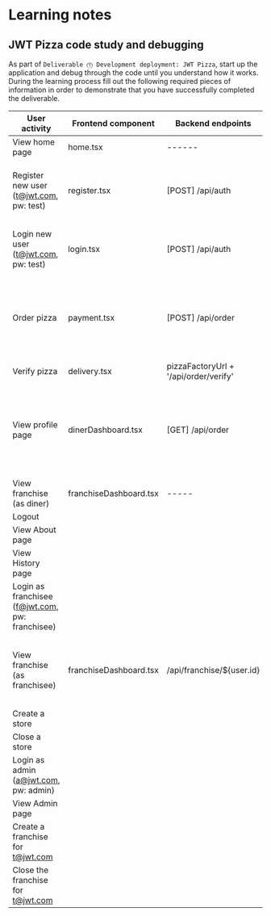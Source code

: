 # Learning notes

## JWT Pizza code study and debugging

As part of `Deliverable ⓵ Development deployment: JWT Pizza`, start up the application and debug through the code until you understand how it works. During the learning process fill out the following required pieces of information in order to demonstrate that you have successfully completed the deliverable.

| User activity                                       | Frontend component | Backend endpoints | Database SQL |
| --------------------------------------------------- | ------------------ | ----------------- | ------------ |
| View home page                                      | home.tsx           |      ------       |    -----     |
| Register new user<br/>(t@jwt.com, pw: test)         | register.tsx       | [POST] /api/auth  |     INSERT INTO user (name, email, password) VALUES (?, ?, ?) <br /> INSERT INTO userRole (userId, role, objectId) VALUES (?, ?, ?)         |
| Login new user<br/>(t@jwt.com, pw: test)            |      login.tsx     | [POST] /api/auth    |      INSERT INTO auth (token, userId) VALUES (?, ?) ON DUPLICATE KEY UPDATE token=token        |
| Order pizza                                         |   payment.tsx      | [POST] /api/order |     INSERT INTO dinerOrder (dinerId, franchiseId, storeId, date) VALUES (?, ?, ?, now()) <br />   INSERT INTO orderItem (orderId, menuId, description, price) VALUES (?, ?, ?, ?)          |
| Verify pizza                                        |     delivery.tsx   | pizzaFactoryUrl + '/api/order/verify' |   -----   |
| View profile page                                   | dinerDashboard.tsx | [GET] /api/order | SELECT id, franchiseId, storeId, date FROM dinerOrder WHERE dinerId=? LIMIT ${offset},${config.db.listPerPage}  <br /> SELECT id, menuId, description, price FROM orderItem WHERE orderId=?  |
| View franchise<br/>(as diner)                       | franchiseDashboard.tsx |    -----      |    --------  |
| Logout                                              |  |                   |              |
| View About page                                     |                    |                   |              |
| View History page                                   |                    |                   |              |
| Login as franchisee<br/>(f@jwt.com, pw: franchisee) | |                   |              |
| View franchise<br/>(as franchisee)                  | franchiseDashboard.tsx |   /api/franchise/${user.id}  |  SELECT objectId FROM userRole WHERE role='franchisee' AND userId=? <br /> SELECT id, name FROM franchise WHERE id in (${franchiseIds.join(',')}) |
| Create a store                                      |                    |                   |              |
| Close a store                                       |                    |                   |              |
| Login as admin<br/>(a@jwt.com, pw: admin)           |                    |                   |              |
| View Admin page                                     |                    |                   |              |
| Create a franchise for t@jwt.com                    |                    |                   |              |
| Close the franchise for t@jwt.com                   |                    |                   |              |
